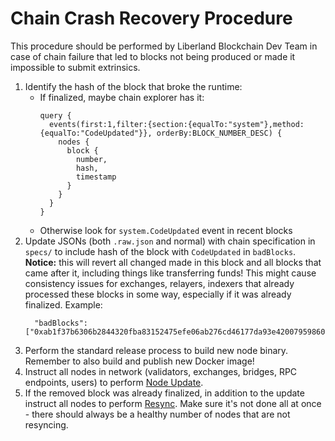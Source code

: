 # Chain Crash Recovery Procedure

This procedure should be performed by Liberland Blockchain Dev Team in case of chain failure that led to blocks not being produced or made it impossible to submit extrinsics.

1. Identify the hash of the block that broke the runtime:
   * If finalized, maybe chain explorer has it:
       ```
       query {
         events(first:1,filter:{section:{equalTo:"system"},method:{equalTo:"CodeUpdated"}}, orderBy:BLOCK_NUMBER_DESC) {
           nodes {
             block {
               number,
               hash,
               timestamp
             }
           }
         }
       }
       ```
    * Otherwise look for `system.CodeUpdated` event in recent blocks
2. Update JSONs (both `.raw.json` and normal) with chain specification in `specs/` to include hash of the block with `CodeUpdated` in `badBlocks`. **Notice:** this will revert all changed made in this block and all blocks that came after it, including things like transferring funds! This might cause consistency issues for exchanges, relayers, indexers that already processed these blocks in some way, especially if it was already finalized. Example:
   ```
     "badBlocks": ["0xab1f37b6306b2844320fba83152475efe06ab276cd46177da93e420079598609"],
   ```
3. Perform the standard release process to build new node binary. Remember to also build and publish new Docker image!
4. Instruct all nodes in network (validators, exchanges, bridges, RPC endpoints, users) to perform [Node Update](../for-validators-nominators-and-stakers/update.md).
5. If the removed block was already finalized, in addition to the update instruct all nodes to perform [Resync](../for-validators-nominators-and-stakers/resync.md). Make sure it's not done all at once - there should always be a healthy number of nodes that are not resyncing.
